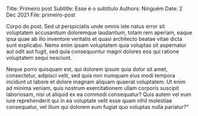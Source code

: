 Title:   Primeiro post
Subtitle: Esse é o subtitulo
Authors: Ninguém
Date:  2 Dec 2021
File: primeiro-post

Corpo do post. Sed ut perspiciatis unde omnis iste natus error sit voluptatem accusantium doloremque 
laudantium, totam rem aperiam, eaque ipsa quae ab illo inventore veritatis et quasi architecto
beatae vitae dicta sunt explicabo. Nemo enim ipsam voluptatem quia voluptas sit aspernatur aut 
odit aut fugit, sed quia consequuntur magni dolores eos qui ratione voluptatem sequi nesciunt.


Neque porro quisquam est, qui dolorem ipsum quia dolor sit amet, consectetur, adipisci velit, sed
quia non numquam eius modi tempora incidunt ut labore et dolore magnam aliquam quaerat voluptatem. 
Ut enim ad minima veniam, quis nostrum exercitationem ullam corporis suscipit laboriosam, nisi ut 
aliquid ex ea commodi consequatur? Quis autem vel eum iure reprehenderit qui in ea voluptate velit 
esse quam nihil molestiae consequatur, vel illum qui dolorem eum fugiat quo voluptas nulla pariatur?"


